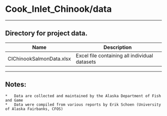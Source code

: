 # Cook_Inlet_Chinook/data

***

## Directory for project data.

Name                     | Description
-------------------------|---------------------------
CIChinookSalmonData.xlsx | Excel file containing all individual datasets

***

## Notes:

    *   Data are collected and maintained by the Alaska Department of Fish and Game
    *   Data were compiled from various reports by Erik Schoen (University of Alaska Fairbanks, CFOS)
